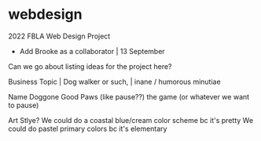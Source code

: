 # webdesign
2022 FBLA Web Design Project
- Add Brooke as a collaborator | 13 September

Can we go about listing ideas for the project here?

Business Topic | Dog walker or such, | inane / humorous minutiae

Name
Doggone Good
Paws (like pause??) the game (or whatever we want to pause)

Art Stlye?
We could do a coastal blue/cream color scheme bc it's pretty 
We could do pastel primary colors bc it's elementary 
